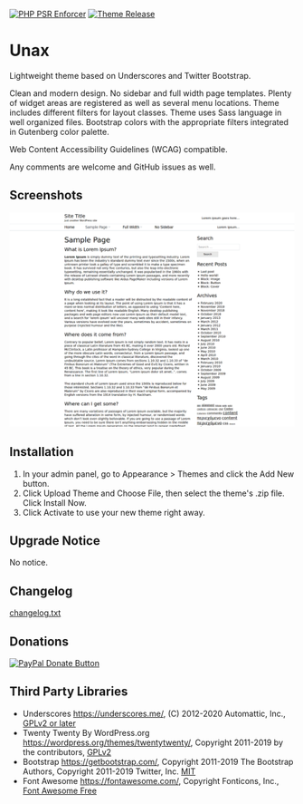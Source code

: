 [![PHP PSR Enforcer](https://github.com/atanasantonov/unax-theme/actions/workflows/phpcs.yml/badge.svg)](https://github.com/atanasantonov/unax-theme/actions/workflows/phpcs.yml)
[![Theme Release](https://github.com/atanasantonov/unax-theme/actions/workflows/theme-release.yml/badge.svg)](https://github.com/atanasantonov/unax-theme/actions/workflows/theme-release.yml)

# Unax

Lightweight theme based on Underscores and Twitter Bootstrap.

Clean and modern design. No sidebar and full width page templates. Plenty of widget areas are registered as well as several menu locations. Theme includes different filters for layout classes. Theme uses Sass language in well organized files. Bootstrap colors with the appropriate filters integrated in Gutenberg color palette.

Web Content Accessibility Guidelines (WCAG) compatible.

Any comments are welcome and GitHub issues as well.

## Screenshots

![Home Page](screenshot.png?raw=true "Home Page")

## Installation

1. In your admin panel, go to Appearance > Themes and click the Add New button.
2. Click Upload Theme and Choose File, then select the theme's .zip file. Click Install Now.
3. Click Activate to use your new theme right away.

## Upgrade Notice

No notice.

## Changelog

[changelog.txt](changelog.txt?raw=true "Changelog")

## Donations

[![PayPal Donate Button](https://www.paypalobjects.com/en_US/i/btn/btn_donateCC_LG.gif "Donate with PayPal button")](https://www.paypal.com/donate?hosted_button_id=4CZP4EL93G6VJ)

## Third Party Libraries

* Underscores https://underscores.me/, (C) 2012-2020 Automattic, Inc., [GPLv2 or later](https://www.gnu.org/licenses/old-licenses/gpl-2.0.html)
* Twenty Twenty By WordPress.org https://wordpress.org/themes/twentytwenty/, Copyright 2011-2019 by the contributors, [GPLv2](https://github.com/WordPress/twentytwenty/blob/master/LICENSE)
* Bootstrap https://getbootstrap.com/, Copyright 2011-2019 The Bootstrap Authors, Copyright 2011-2019 Twitter, Inc. [MIT](https://github.com/twbs/bootstrap/blob/main/LICENSE)
* Font Awesome https://fontawesome.com/, Copyright Fonticons, Inc., [Font Awesome Free](https://fontawesome.com/license)
